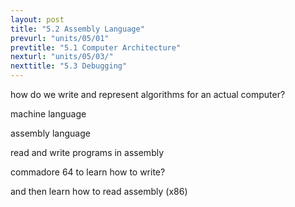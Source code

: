 ```yaml
---
layout: post
title: "5.2 Assembly Language"
prevurl: "units/05/01"
prevtitle: "5.1 Computer Architecture"
nexturl: "units/05/03/"
nexttitle: "5.3 Debugging"
---
```

how do we write and represent algorithms for an actual computer?

machine language

assembly language

read and write programs in assembly

commadore 64 to learn how to write?

and then learn how to read assembly (x86)